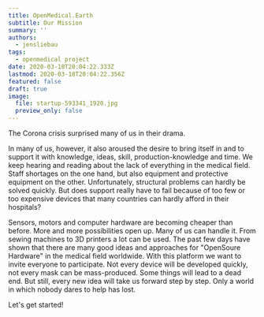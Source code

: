 ```yaml
---
title: OpenMedical.Earth
subtitle: Our Mission
summary: ''
authors:
  - jensliebau
tags:
  - openmedical project
date: 2020-03-18T20:04:22.333Z
lastmod: 2020-03-18T20:04:22.356Z
featured: false
draft: true
image:
  file: startup-593341_1920.jpg
  preview_only: false
---
```

The Corona crisis surprised many of us in their drama.

In many of us, however, it also aroused the desire to bring itself in and to support it with knowledge, ideas, skill, production-knowledge and time. We keep hearing and reading about the lack of everything in the medical field. Staff shortages on the one hand, but also equipment and protective equipment on the other. Unfortunately, structural problems can hardly be solved quickly. But does support really have to fail because of too few or too expensive devices that many countries can hardly afford in their hospitals?

Sensors, motors and computer hardware are becoming cheaper than before. More and more possibilities open up. Many of us can handle it. From sewing machines to 3D printers a lot can be used. The past few days have shown that there are many good ideas and approaches for "OpenSoure Hardware" in the medical field worldwide. With this platform we want to invite everyone to participate. Not every device will be developed quickly, not every mask can be mass-produced. Some things will lead to a dead end. But still, every new idea will take us forward step by step. Only a world in which nobody dares to help has lost.

Let's get started!